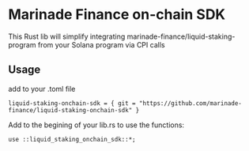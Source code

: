 # Marinade Finance on-chain SDK

This Rust lib will simplify integrating marinade-finance/liquid-staking-program from your Solana program via CPI calls
## Usage
add to your .toml file
```
liquid-staking-onchain-sdk = { git = "https://github.com/marinade-finance/liquid-staking-onchain-sdk" }
```
Add to the begining of your lib.rs to use the functions:
```
use ::liquid_staking_onchain_sdk::*;
```
